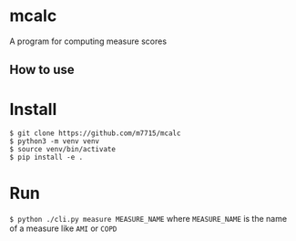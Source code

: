 # mcalc

A program for computing measure scores

## How to use

# Install
```
$ git clone https://github.com/m7715/mcalc
$ python3 -m venv venv
$ source venv/bin/activate
$ pip install -e .
```

# Run
`$ python ./cli.py measure MEASURE_NAME` where `MEASURE_NAME` is the name of a
measure like `AMI` or `COPD`
